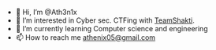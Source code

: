 - 👋 Hi, I’m @Ath3n1x
- 👀 I’m interested in Cyber sec. CTFing with [TeamShakti](https://github.com/Team-Shakti).
- 🌱 I’m currently learning Computer science and engineering
- 📫 How to reach me athenix05@gmail.com

<!---
Ath3n1x/Ath3n1x is a ✨ special ✨ repository because its `README.md` (this file) appears on your GitHub profile.
You can click the Preview link to take a look at your changes.
--->
